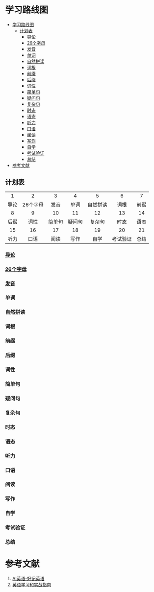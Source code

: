 # 学习路线图

- [学习路线图](#学习路线图)
  - [计划表](#计划表)
    - [导论](#导论)
    - [26个字母](#26个字母)
    - [发音](#发音)
    - [单词](#单词)
    - [自然拼读](#自然拼读)
    - [词根](#词根)
    - [前缀](#前缀)
    - [后缀](#后缀)
    - [词性](#词性)
    - [简单句](#简单句)
    - [疑问句](#疑问句)
    - [复杂句](#复杂句)
    - [时态](#时态)
    - [语态](#语态)
    - [听力](#听力)
    - [口语](#口语)
    - [阅读](#阅读)
    - [写作](#写作)
    - [自学](#自学)
    - [考试验证](#考试验证)
    - [总结](#总结)
- [参考文献](#参考文献)

## 计划表

|       |          |        |        |          |          |       |
| :---: | :------: | :----: | :----: | :------: | :------: | :---: |
|   1   |    2     |   3    |   4    |    5     |    6     |   7   |
| 导论  | 26个字母 |  发音  |  单词  | 自然拼读 |   词根   | 前缀  |
|   8   |    9     |   10   |   11   |    12    |    13    |  14   |
| 后缀  |   词性   | 简单句 | 疑问句 |  复杂句  |   时态   | 语态  |
|  15   |    16    |   17   |   18   |    19    |    20    |  21   |
| 听力  |   口语   |  阅读  |  写作  |   自学   | 考试验证 | 总结  |

### [导论](导论.md)

### [26个字母](26个字母.md)

### [发音](发音.md)

### [单词](单词.md)

### 自然拼读

### 词根

### 前缀

### 后缀

### 词性

### 简单句

### 疑问句

### 复杂句

### 时态

### 语态

### 听力

### 口语

### 阅读

### 写作

### 自学

### 考试验证

### 总结

# 参考文献

1. [AI英语-好记英语](https://www.xianglesong.com)
2. [英语学习和实战指南](https://english.xianglesong.com)

